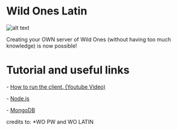 # Wild Ones Latin

![alt text](https://i.imgur.com/8OUniU7.png)


Creating your OWN server of Wild Ones (without having too much knowledge) is now possible!


# Tutorial and useful links

<p>- <a href="https://youtu.be/YFtHMBbn2MU">How to run the client. (Youtube Video)</a></p>
<p>- <a href="http://nodejs.org/">Node.js</a></p>
<p>- <a href="https://www.mongodb.com/download-center?jmp=nav#community">MongoDB</a></p>


credits to:
*WO PW
and WO LATIN